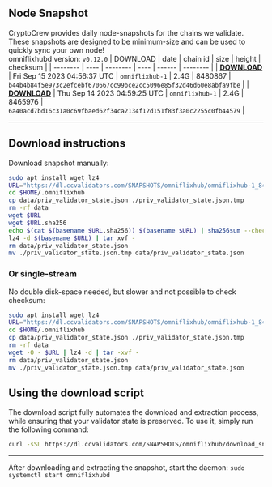 ## Node Snapshot
CryptoCrew provides daily node-snapshots for the chains we validate. These snapshots are designed to be minimum-size and can be used to quickly sync your own node!  
omniflixhubd version: `v0.12.0`
| DOWNLOAD | date | chain id | size | height | checksum |
| -------- | ---- | -------- | ---- | ------ | -------- |
| **[DOWNLOAD](https://dl.ccvalidators.com/SNAPSHOTS/omniflixhub/omniflixhub-1_8480867.tar.lz4)** | Fri Sep 15 2023 04:56:37 UTC | `omniflixhub-1` | 2.4G | 8480867 | `b44b4b84f5e973c2efcebf670667cc99bce2cc5096e85f32d46d60e8abfa9fbe` |
| **[DOWNLOAD](https://dl.ccvalidators.com/SNAPSHOTS/omniflixhub/omniflixhub-1_8465976.tar.lz4)** | Thu Sep 14 2023 04:59:25 UTC | `omniflixhub-1` | 2.4G | 8465976 | `6a40acd7bd16c31a0c69fbaed62f34ca2134f12d151f83f3a0c2255c0fb44579` |

---

## Download instructions
Download snapshot manually:
```sh
sudo apt install wget lz4
URL="https://dl.ccvalidators.com/SNAPSHOTS/omniflixhub/omniflixhub-1_8480867.tar.lz4"
cd $HOME/.omniflixhub
cp data/priv_validator_state.json ./priv_validator_state.json.tmp
rm -rf data
wget $URL
wget $URL.sha256
echo $(cat $(basename $URL.sha256)) $(basename $URL) | sha256sum --check
lz4 -d $(basename $URL) | tar xvf -
rm data/priv_validator_state.json
mv ./priv_validator_state.json.tmp data/priv_validator_state.json
```

### Or single-stream
No double disk-space needed, but slower and not possible to check checksum:
```sh
sudo apt install wget lz4
URL="https://dl.ccvalidators.com/SNAPSHOTS/omniflixhub/omniflixhub-1_8480867.tar.lz4"
cd $HOME/.omniflixhub
cp data/priv_validator_state.json ./priv_validator_state.json.tmp
rm -rf data
wget -O - $URL | lz4 -d | tar -xvf -
rm data/priv_validator_state.json
mv ./priv_validator_state.json.tmp data/priv_validator_state.json
```





## Using the download script

The download script fully automates the download and extraction process, while ensuring that your validator state is preserved. To use it, simply run the following command:
```sh
curl -sSL https://dl.ccvalidators.com/SNAPSHOTS/omniflixhub/download_snapshot.sh | bash
```
---

After downloading and extracting the snapshot, start the daemon: `sudo systemctl start omniflixhubd`


